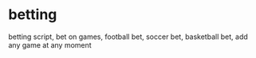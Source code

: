 # betting
betting script, bet on games, football bet, soccer bet, basketball bet, add any game at any moment
